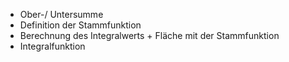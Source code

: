 - Ober-/ Untersumme
- Definition der Stammfunktion
- Berechnung des Integralwerts + Fläche mit der Stammfunktion
- Integralfunktion